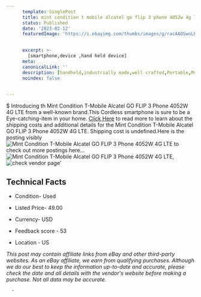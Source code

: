 ```yaml
---
      template: SinglePost
      title: mint condition t mobile alcatel go flip 3 phone 4052w 4g lte
      status: Published
      date: '2023-02-12'
      featuredImage: 'https://i.ebayimg.com/thumbs/images/g/racAAOSwoLBj4B~5/s-l225.jpg'
       

      excerpt: >-
        [smartphone,device ,hand held device]
      meta:
      canonicalLink: ''
      description: [handheld,industrially made,well crafted,Portable,Mobile,Compact,Convenient,Lightweight,Maneuverable,Man-portable,Miniature,Carriable,Hand-held,Light,Holdable,Transportable,Mobile device,Pocket-sized,On-the-go,Wireless,Cordless,Compact size,Convenient size, smartphone,device ,hand held device]
      noindex: false
      

---
```

$
      Introducing th Mint Condition T-Mobile Alcatel GO FLIP 3 Phone 4052W 4G LTE from a well-known brand.This Cordless smartphone is sure to be a Eye-catching-item in your home. [Click Here](https://www.ebay.com/itm/255964613080?hash=item3b98ae09d8%3Ag%3AracAAOSwoLBj4B%7E5&mkevt=1&mkcid=1&mkrid=711-53200-19255-0&campid=%253CePNCampaignId%253E&customid=%253CreferenceId%253E&toolid=10049) to read more to learn about the shipping costs and additional details for the Mint Condition T-Mobile Alcatel GO FLIP 3 Phone 4052W 4G LTE. Shipping cost is undefined.Here is the posting visibly ![Mint Condition T-Mobile Alcatel GO FLIP 3 Phone 4052W 4G LTE](https://i.ebayimg.com/thumbs/images/g/racAAOSwoLBj4B~5/s-l225.jpg) to check out more postings here... ![Mint Condition T-Mobile Alcatel GO FLIP 3 Phone 4052W 4G LTE](https://i.ebayimg.com/images/g/racAAOSwoLBj4B~5/s-l1600.jpg), ![check vendor page](https://origin-galleryplus.ebayimg.com/ws/web/255964613080_2_0_1/225x225.jpg,https://origin-galleryplus.ebayimg.com/ws/web/255964613080_3_0_1/225x225.jpg,https://origin-galleryplus.ebayimg.com/ws/web/255964613080_4_0_1/225x225.jpg,https://origin-galleryplus.ebayimg.com/ws/web/255964613080_5_0_1/225x225.jpg,https://origin-galleryplus.ebayimg.com/ws/web/255964613080_6_0_1/225x225.jpg,https://origin-galleryplus.ebayimg.com/ws/web/255964613080_7_0_1/225x225.jpg,https://origin-galleryplus.ebayimg.com/ws/web/255964613080_8_0_1/225x225.jpg,https://origin-galleryplus.ebayimg.com/ws/web/255964613080_9_0_1/225x225.jpg,https://origin-galleryplus.ebayimg.com/ws/web/255964613080_10_0_1/225x225.jpg,https://origin-galleryplus.ebayimg.com/ws/web/255964613080_11_0_1/225x225.jpg,https://origin-galleryplus.ebayimg.com/ws/web/255964613080_12_0_1/225x225.jpg)'

      

 ## Technical Facts 



     
      

 - Condition- Used 


      

 - Listed Price- 49.00 


      

 - Currency- USD 


      

 - Feedback score - 53 


      

 - Location - US 


      
      

 *_This post may contain affiliate links from eBay and other third-party websites. As an eBay affiliate, we earn from qualifying purchases. Although we do our best to keep the information up-to-date and accurate, please check the date and all details with the vendor's website before making a purchase. Not all data may be accurate._*




      -
